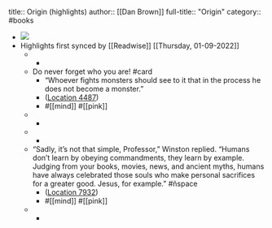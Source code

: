 title:: Origin (highlights)
author:: [[Dan Brown]]
full-title:: "Origin"
category:: #books

- ![](https://images-na.ssl-images-amazon.com/images/I/51oICD9UWKL._SL200_.jpg)
- Highlights first synced by [[Readwise]] [[Thursday, 01-09-2022]]
	- -
	- Do never forget who you are! #card
		- “Whoever fights monsters should see to it that in the process he does not become a monster.”
		- ([Location 4487](https://readwise.io/to_kindle?action=open&asin=B01LXCD7FU&location=4487))
		- #[[mind]] #[[pink]]
	- -
	- -
	- “Sadly, it’s not that simple, Professor,” Winston replied. “Humans don’t learn by obeying commandments, they learn by example. Judging from your books, movies, news, and ancient myths, humans have always celebrated those souls who make personal sacrifices for a greater good. Jesus, for example.” #ñspace
		- ([Location 7932](https://readwise.io/to_kindle?action=open&asin=B01LXCD7FU&location=7932))
		- #[[mind]] #[[pink]]
	- -